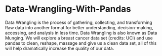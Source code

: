 # Data-Wrangling-With-Pandas
Data Wrangling is the process of gathering, collecting, and transforming Raw data into another format for better understanding, decision-making, accessing, and analysis in less time. Data Wrangling is also known as Data Munging.
We will explore a breast cancer data set (credits: UCI) and use pandas to clean, reshape, massage and give us a clean data set, all of this will help dramatically increase the quality of our data.

